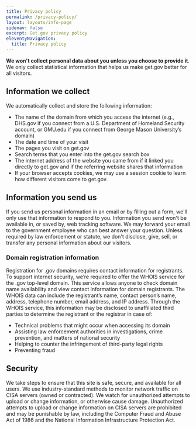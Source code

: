 ```yaml
---
title: Privacy policy
permalink: /privacy-policy/
layout: layouts/info-page
sidenav: false
excerpt: Get.gov privacy policy
eleventyNavigation:
  title: Privacy policy
---
```

  
**We won't collect personal data about you unless you choose to provide it**. We only collect statistical information that helps us make get<span>.gov</span> better for all visitors.

## Information we collect

We automatically collect and store the following information:

- The name of the domain from which you access the internet (e.g., DHS<span>.gov</span> if you connect from a U.S. Department of Homeland Security account, or GMU<span>.edu</span> if you connect from George Mason University’s domain)
- The date and time of your visit
- The pages you visit on get<span>.gov</span>
- Search terms that you enter into the get<span>.gov</span> search box
- The internet address of the website you came from if it linked you directly to get<span>.gov</span> and if the referring website shares that information
- If your browser accepts cookies, we may use a session cookie to learn how different visitors come to get<span>.gov</span>.

## Information you send us

If you send us personal information in an email or by filling out a form, we'll only use that information to respond to you. Information you send won't be available in, or saved by, web tracking software. We may forward your email to the government employee who can best answer your question. Unless required by law enforcement or statute, we don't disclose, give, sell, or transfer any personal information about our visitors.

### Domain registration information

Registration for .gov domains requires contact information for registrants. To support internet security, we’re required to offer the WHOIS service for the .gov top-level domain. This service allows anyone to check domain name availability and view contact information for domain registrants. The WHOIS data can include the registrant’s name, contact person’s name, address, telephone number, email address, and IP address. Through the WHOIS service, this information may be disclosed to unaffiliated third parties to determine the registrant or the registrar in case of:

- Technical problems that might occur when accessing its domain
- Assisting law enforcement authorities in investigations, crime prevention, and matters of national security
- Helping to counter the infringement of third-party legal rights
- Preventing fraud

## Security
We take steps to ensure that this site is safe, secure, and available for all users. We use industry-standard methods to monitor network traffic on CISA servers (owned or contracted). We watch for unauthorized attempts to upload or change information, or otherwise cause damage. Unauthorized attempts to upload or change information on CISA servers are prohibited and may be punishable by law, including the Computer Fraud and Abuse Act of 1986 and the National Information Infrastructure Protection Act.

